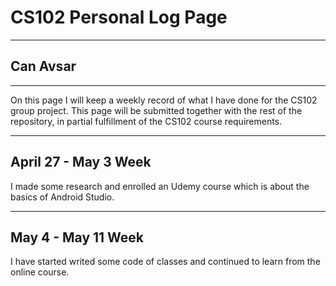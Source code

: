 # CS102 Personal Log Page 
****
## Can Avsar 
****

On this page I will keep a weekly record of what I have done for the CS102 group project. This page will be submitted together with the rest of the repository, in partial fulfillment of the CS102 course requirements.
****

## April 27 - May 3 Week
I made some research and enrolled an Udemy course which is about the basics of Android Studio.

****
## May 4 - May 11 Week
I have started writed some code of classes and continued to learn from the online course.


